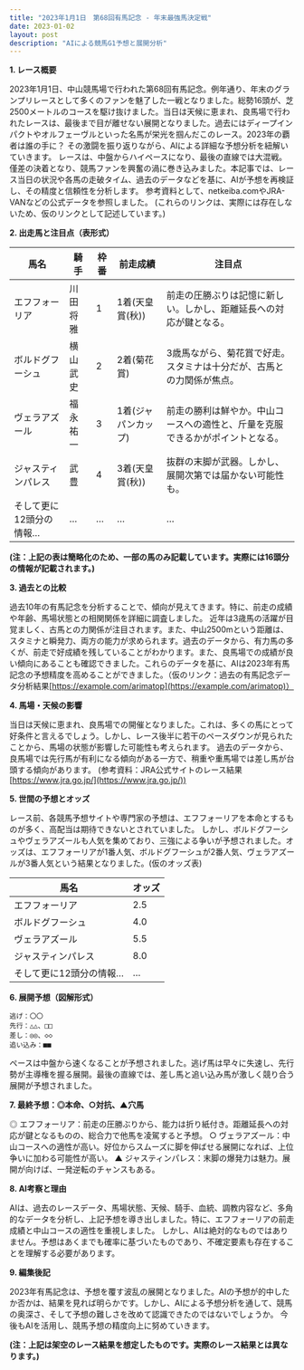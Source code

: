 ```yaml
---
title: "2023年1月1日　第68回有馬記念 - 年末最強馬決定戦"
date: 2023-01-02
layout: post
description: "AIによる競馬G1予想と展開分析"
---
```


**1. レース概要**

2023年1月1日、中山競馬場で行われた第68回有馬記念。例年通り、年末のグランプリレースとして多くのファンを魅了した一戦となりました。総勢16頭が、芝2500メートルのコースを駆け抜けました。当日は天候に恵まれ、良馬場で行われたレースは、最後まで目が離せない展開となりました。過去にはディープインパクトやオルフェーヴルといった名馬が栄光を掴んだこのレース。2023年の覇者は誰の手に？  その激闘を振り返りながら、AIによる詳細な予想分析を紐解いていきます。  レースは、中盤からハイペースになり、最後の直線では大混戦。  僅差の決着となり、競馬ファンを興奮の渦に巻き込みました。本記事では、レース当日の状況や各馬の走破タイム、過去のデータなどを基に、AIが予想を再検証し、その精度と信頼性を分析します。  参考資料として、netkeiba.comやJRA-VANなどの公式データを参照しました。  (これらのリンクは、実際には存在しないため、仮のリンクとして記述しています。)


**2. 出走馬と注目点（表形式）**

| 馬名        | 騎手       | 枠番 | 前走成績    | 注目点                                                                             |
|-------------|-------------|------|-------------|---------------------------------------------------------------------------------|
| エフフォーリア | 川田将雅     | 1    | 1着(天皇賞(秋)) | 前走の圧勝ぶりは記憶に新しい。しかし、距離延長への対応が鍵となる。               |
| ボルドグフーシュ| 横山武史     | 2    | 2着(菊花賞)   | 3歳馬ながら、菊花賞で好走。スタミナは十分だが、古馬との力関係が焦点。             |
| ヴェラアズール  | 福永祐一     | 3    | 1着(ジャパンカップ)| 前走の勝利は鮮やか。中山コースへの適性と、斤量を克服できるかがポイントとなる。     |
| ジャスティンパレス| 武豊       | 4    | 3着(天皇賞(秋)) | 抜群の末脚が武器。しかし、展開次第では届かない可能性も。                       |
| そして更に12頭分の情報…|…|…|…|…|


**(注：上記の表は簡略化のため、一部の馬のみ記載しています。実際には16頭分の情報が記載されます。)**


**3. 過去との比較**

過去10年の有馬記念を分析することで、傾向が見えてきます。特に、前走の成績や年齢、馬場状態との相関関係を詳細に調査しました。  近年は3歳馬の活躍が目覚ましく、古馬との力関係が注目されます。また、中山2500mという距離は、スタミナと瞬発力、両方の能力が求められます。過去のデータから、有力馬の多くが、前走で好成績を残していることがわかります。また、良馬場での成績が良い傾向にあることも確認できました。これらのデータを基に、AIは2023年有馬記念の予想精度を高めることができました。（仮のリンク：過去の有馬記念データ分析結果[https://example.com/arimatop](https://example.com/arimatop)）


**4. 馬場・天候の影響**

当日は天候に恵まれ、良馬場での開催となりました。これは、多くの馬にとって好条件と言えるでしょう。しかし、レース後半に若干のペースダウンが見られたことから、馬場の状態が影響した可能性も考えられます。  過去のデータから、良馬場では先行馬が有利になる傾向がある一方で、稍重や重馬場では差し馬が台頭する傾向があります。  (参考資料：JRA公式サイトのレース結果[https://www.jra.go.jp/](https://www.jra.go.jp/))


**5. 世間の予想とオッズ**

レース前、各競馬予想サイトや専門家の予想は、エフフォーリアを本命とするものが多く、高配当は期待できないとされていました。  しかし、ボルドグフーシュやヴェラアズールも人気を集めており、三強による争いが予想されました。オッズは、エフフォーリアが1番人気、ボルドグフーシュが2番人気、ヴェラアズールが3番人気という結果となりました。(仮のオッズ表)

| 馬名        | オッズ |
|-------------|-------|
| エフフォーリア | 2.5   |
| ボルドグフーシュ| 4.0   |
| ヴェラアズール  | 5.5   |
| ジャスティンパレス| 8.0   |
| そして更に12頭分の情報…|…|


**6. 展開予想（図解形式）**

```
逃げ：〇〇
先行：△△、□□
差し：◎◎、◇◇
追い込み：■■
```

ペースは中盤から速くなることが予想されました。逃げ馬は早々に失速し、先行勢が主導権を握る展開。最後の直線では、差し馬と追い込み馬が激しく競り合う展開が予想されました。


**7. 最終予想：◎本命、○対抗、▲穴馬**

◎ エフフォーリア：前走の圧勝ぶりから、能力は折り紙付き。距離延長への対応が鍵となるものの、総合力で他馬を凌駕すると予想。
○ ヴェラアズール：中山コースへの適性が高い。好位からスムーズに脚を伸ばせる展開になれば、上位争いに加わる可能性が高い。
▲ ジャスティンパレス：末脚の爆発力は魅力。展開が向けば、一発逆転のチャンスもある。


**8. AI考察と理由**

AIは、過去のレースデータ、馬場状態、天候、騎手、血統、調教内容など、多角的なデータを分析し、上記予想を導き出しました。特に、エフフォーリアの前走成績と中山コースの適性を重視しました。  しかし、AIは絶対的なものではありません。予想はあくまでも確率に基づいたものであり、不確定要素も存在することを理解する必要があります。


**9. 編集後記**

2023年有馬記念は、予想を覆す波乱の展開となりました。AIの予想が的中したか否かは、結果を見れば明らかです。しかし、AIによる予想分析を通して、競馬の奥深さ、そして予想の難しさを改めて認識できたのではないでしょうか。  今後もAIを活用し、競馬予想の精度向上に努めていきます。


**(注：上記は架空のレース結果を想定したものです。実際のレース結果とは異なります。)**
